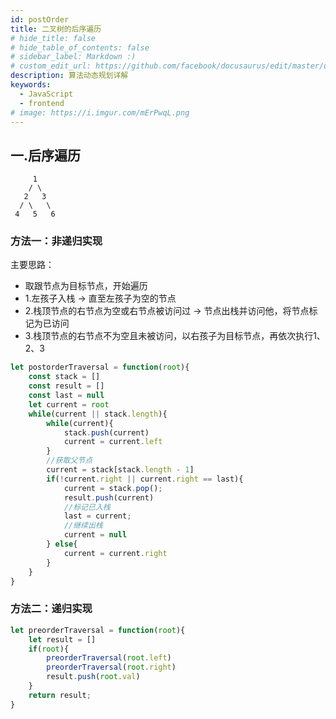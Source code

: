 ```yaml
---
id: postOrder
title: 二叉树的后序遍历
# hide_title: false
# hide_table_of_contents: false
# sidebar_label: Markdown :)
# custom_edit_url: https://github.com/facebook/docusaurus/edit/master/docs/api-doc-markdown.md
description: 算法动态规划详解
keywords:
  - JavaScript
  - frontend
# image: https://i.imgur.com/mErPwqL.png
---
```





## 一.后序遍历
```
     1
    / \
   2   3
  / \   \
 4   5   6
```

### 方法一：非递归实现
主要思路：
* 取跟节点为目标节点，开始遍历
* 1.左孩子入栈 -> 直至左孩子为空的节点
* 2.栈顶节点的右节点为空或右节点被访问过 -> 节点出栈并访问他，将节点标记为已访问
* 3.栈顶节点的右节点不为空且未被访问，以右孩子为目标节点，再依次执行1、2、3

```js
let postorderTraversal = function(root){
    const stack = []
    const result = []
    const last = null
    let current = root
    while(current || stack.length){
        while(current){
            stack.push(current)
            current = current.left
        }
        //获取父节点
        current = stack[stack.length - 1]
        if(!current.right || current.right == last){
            current = stack.pop();
            result.push(current)
            //标记已入栈
            last = current;
            //继续出栈
            current = null
        } else{
            current = current.right
        }
    }
}
```

### 方法二：递归实现
```js
let preorderTraversal = function(root){
    let result = []
    if(root){
        preorderTraversal(root.left)
        preorderTraversal(root.right)
        result.push(root.val)
    }
    return result;
}
```

